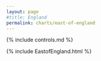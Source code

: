 ```yaml
---
layout: page
#title: England
permalink: charts/east-of-england
---
```

{% include controls.md %}

{% include EastofEngland.html %}